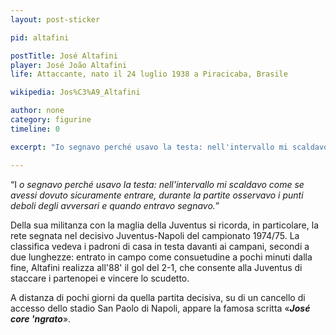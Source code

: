 ```yaml
---
layout: post-sticker

pid: altafini

postTitle: José Altafini
player: José João Altafini
life: Attaccante, nato il 24 luglio 1938 a Piracicaba, Brasile

wikipedia: Jos%C3%A9_Altafini

author: none
category: figurine
timeline: 0

excerpt: "Io segnavo perché usavo la testa: nell'intervallo mi scaldavo come se avessi dovuto sicuramente entrare, durante la partite osservavo i punti deboli degli avversari e quando entravo segnavo"

---
```

“I _o segnavo perché usavo la testa: nell'intervallo mi scaldavo come se avessi dovuto sicuramente entrare, durante la partite osservavo i punti deboli degli avversari e quando entravo segnavo._”

Della sua militanza con la maglia della Juventus si ricorda, in particolare, la rete segnata nel decisivo Juventus-Napoli del campionato 1974/75.
La classifica vedeva i padroni di casa in testa davanti ai campani, secondi a due lunghezze: entrato in campo come consuetudine a pochi minuti dalla fine, Altafini realizza all'88' il gol del 2-1, che consente alla Juventus di staccare i partenopei e vincere lo scudetto.

A distanza di pochi giorni da quella partita decisiva, su di un cancello di accesso dello stadio San Paolo di Napoli, appare la famosa scritta «**_José core 'ngrato_**».
